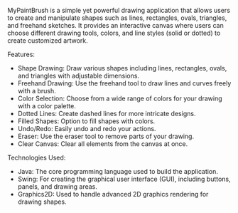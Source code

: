 MyPaintBrush is a simple yet powerful drawing application that allows users to create and manipulate shapes such as lines, rectangles, ovals, triangles, and freehand sketches. It provides an interactive canvas where users can choose different drawing tools, colors, and line styles (solid or dotted) to create customized artwork.

Features:

- Shape Drawing: Draw various shapes including lines, rectangles, ovals, and triangles with adjustable dimensions.
- Freehand Drawing: Use the freehand tool to draw lines and curves freely with a brush.
- Color Selection: Choose from a wide range of colors for your drawing with a color palette.
- Dotted Lines: Create dashed lines for more intricate designs.
- Filled Shapes: Option to fill shapes with colors.
- Undo/Redo: Easily undo and redo your actions.
- Eraser: Use the eraser tool to remove parts of your drawing.
- Clear Canvas: Clear all elements from the canvas at once.
  
Technologies Used:

- Java: The core programming language used to build the application.
- Swing: For creating the graphical user interface (GUI), including buttons, panels, and drawing areas.
- Graphics2D: Used to handle advanced 2D graphics rendering for drawing shapes.
